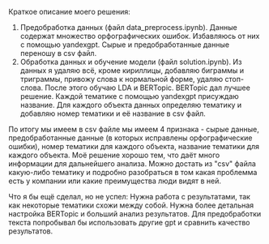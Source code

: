 Краткое описание моего решения:
1) Предобработка данных (файл data_preprocess.ipynb). Данные содержат множество орфографических ошибок. Избавляюсь от них с помощью yandexgpt. Сырые и предобработанные данные переношу в csv файл.
2) Обработка данных и обучение модели (файл solution.ipynb). Из данных я удаляю всё, кроме кириллицы, добавляю биграммы и триграммы, привожу слова к нормальной форме, удаляю стоп-слова. После этого обучаю LDA и BERTopic. BERTopic дал лучшее решение. Каждой тематике с помощью yandexgpt присуждаю название. Для каждого объекта данных определяю тематику и добавляю номер тематики и её название в csv файл.

По итогу мы имеем в csv файле мы имеем 4 признака - сырые данные, предобработанные данные (в которых исправлены орфографические ошибки), номер тематики для каждого объекта, название тематики для каждого объекта.
Моё решение хорошо тем, что даёт много информации для дальнейшего анализа. Можно достать из "csv" файла какую-либо тематику и подробно разобраться в том какая проблемма есть у компании или какие преимущества люди видят в ней.

Что я бы ещё сделал, но не успел: Нужна работа с результатами, так как некоторые тематики схожи между собой. Нужна более детальная настройка BERTopic и больший анализ результатов.
Для предобработки текста попробывал бы использовать другие gpt и сравнить качество результатов.
